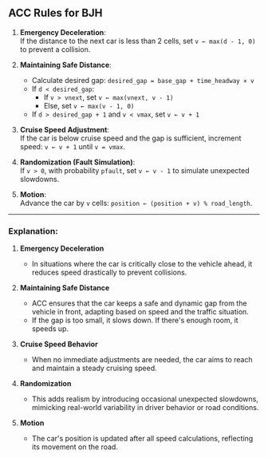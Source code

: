 



## ACC Rules for BJH 

1. **Emergency Deceleration**:  
   If the distance to the next car is less than 2 cells, set `v ← max(d - 1, 0)` to prevent a collision.

2. **Maintaining Safe Distance**:  
   - Calculate desired gap: `desired_gap = base_gap + time_headway × v`  
   - If `d < desired_gap`:  
     - If `v > vnext`, set `v ← max(vnext, v - 1)`  
     - Else, set `v ← max(v - 1, 0)`  
   - If `d > desired_gap + 1` and `v < vmax`, set `v ← v + 1`

3. **Cruise Speed Adjustment**:  
   If the car is below cruise speed and the gap is sufficient, increment speed: `v ← v + 1` until `v = vmax`.

4. **Randomization (Fault Simulation)**:  
   If `v > 0`, with probability `pfault`, set `v ← v - 1` to simulate unexpected slowdowns.

5. **Motion**:  
   Advance the car by `v` cells: `position ← (position + v) % road_length`.

---

### Explanation:

1. **Emergency Deceleration**  
   - In situations where the car is critically close to the vehicle ahead, it reduces speed drastically to prevent collisions.

2. **Maintaining Safe Distance**  
   - ACC ensures that the car keeps a safe and dynamic gap from the vehicle in front, adapting based on speed and the traffic situation.  
   - If the gap is too small, it slows down. If there's enough room, it speeds up.

3. **Cruise Speed Behavior**  
   - When no immediate adjustments are needed, the car aims to reach and maintain a steady cruising speed.

4. **Randomization**  
   - This adds realism by introducing occasional unexpected slowdowns, mimicking real-world variability in driver behavior or road conditions.

5. **Motion**  
   - The car's position is updated after all speed calculations, reflecting its movement on the road.  





